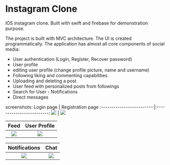 # Instagram Clone

IOS instagram clone. Built with swift and firebase for demonstration purpose. 

The project is built with MVC architecture. The UI is created programmatically.
The application has almost all core components of social media:

- User authentication (Login, Register, Recover password)
- User profile 
- editing user profile (change profile picture, name and username)
- Following liking and commenting capabilities
- Uploading and deleting a post
- User feed with personalized posts from followings
- Search for User - Notifications
- Direct messages





screenshots: 
Login page            |  Registration page
:-------------------------:|:-------------------------:
![](https://user-images.githubusercontent.com/61325476/105508335-b3e00000-5ce5-11eb-82a7-f7ec10325d29.jpg)  |  ![](https://user-images.githubusercontent.com/61325476/105508635-08837b00-5ce6-11eb-9f6e-eaa39a7954e8.jpg)

Feed            |  User Profile
:-------------------------:|:-------------------------:
![](https://user-images.githubusercontent.com/61325476/105509603-18e82580-5ce7-11eb-88b2-d4a42f8b962e.jpg)  |  ![](https://user-images.githubusercontent.com/61325476/105509765-4b921e00-5ce7-11eb-94b7-a91ef2376e25.jpg)


Notifications            |  Chat
:-------------------------:|:-------------------------:
![](https://user-images.githubusercontent.com/61325476/105510191-cb1fed00-5ce7-11eb-89b6-cdab884a1ebf.jpg)  |  ![](https://user-images.githubusercontent.com/61325476/105510201-cf4c0a80-5ce7-11eb-8cfe-a40283eee29f.jpg)                                             

                                                       

